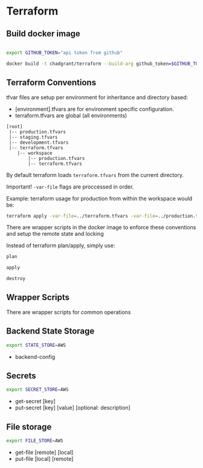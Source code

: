 # Terraform

## Build docker image

```bash

export GITHUB_TOKEN="api token from github"

docker build -t chadgrant/terraform --build-arg github_token=$GITHUB_TOKEN .
```

## Terraform Conventions

tfvar files are setup per environment for inheritance and directory based:

- [environment].tfvars are for environment specific configuration.
- terraform.tfvars are global (all environments)

```
[root]
 |-- production.tfvars
 |-- staging.tfvars
 |-- development.tfvars
 |-- terraform.tfvars
    |-- workspace
        |-- production.tfvars
        |-- terraform.tfvars
```

By default terraform loads ```terraform.tfvars``` from the current directory. 

Important! ```-var-file``` flags are proccessed in order.

Example: terraform usage for production from within the workspace would be:

```bash
terraform apply -var-file=../terraform.tfvars -var-file=../production.tfvars -var-file=production.tfvars
```

There are wrapper scripts in the docker image to enforce these conventions and setup the remote state and locking

Instead of terraform plan/apply, simply use:

```bash
plan

apply

destroy
```

## Wrapper Scripts

There are wrapper scripts for common operations

## Backend State Storage

```bash
export STATE_STORE=AWS
```

- backend-config

## Secrets 

```bash
export SECRET_STORE=AWS
```
- get-secret [key]
- put-secret [key] [value] [optional: description]


## File storage

```bash
export FILE_STORE=AWS
```
- get-file [remote] [local]
- put-file [local] [remote]